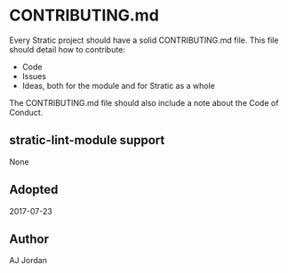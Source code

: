 # CONTRIBUTING.md

Every Stratic project should have a solid CONTRIBUTING.md file. This file should detail how to contribute:

* Code
* Issues
* Ideas, both for the module and for Stratic as a whole

The CONTRIBUTING.md file should also include a note about the Code of Conduct.

## stratic-lint-module support

None

## Adopted

2017-07-23

## Author

AJ Jordan
